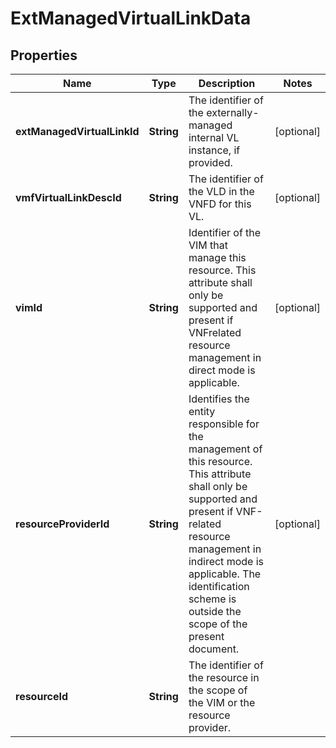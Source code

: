 
# ExtManagedVirtualLinkData

## Properties
Name | Type | Description | Notes
------------ | ------------- | ------------- | -------------
**extManagedVirtualLinkId** | **String** | The identifier of the externally-managed internal VL instance, if provided.  |  [optional]
**vmfVirtualLinkDescId** | **String** | The identifier of the VLD in the VNFD for this VL.  |  [optional]
**vimId** | **String** | Identifier of the VIM that manage this resource. This attribute shall only be supported and present if VNFrelated resource management in direct mode is applicable.  |  [optional]
**resourceProviderId** | **String** | Identifies the entity responsible for the management of this resource. This attribute shall only be supported and present if VNF-related resource management in indirect mode is applicable. The identification scheme is outside the scope of the present document.  |  [optional]
**resourceId** | **String** | The identifier of the resource in the scope of the VIM or the resource provider.  | 



